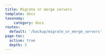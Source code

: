 ```yaml
---
title: Migrate or merge servers
template: docs
taxonomy:
    category: docs
routes:
  default: '/backup/migrate_or_merge_servers'
page-toc:
  active: true
  depth: 3
---
```


